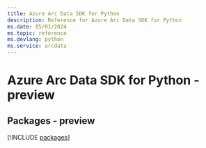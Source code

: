 ```yaml
---
title: Azure Arc Data SDK for Python
description: Reference for Azure Arc Data SDK for Python
ms.date: 05/01/2024
ms.topic: reference
ms.devlang: python
ms.service: arcdata
---
```

# Azure Arc Data SDK for Python - preview
## Packages - preview
[!INCLUDE [packages](arc-data-index.md)]